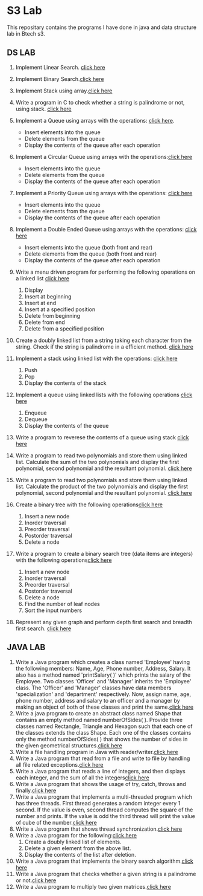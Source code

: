 # S3 Lab
This repositary contains the programs I have done in java and data structure lab in Btech s3.

## DS LAB
1. Implement Linear Search. [click here](ds_lab/lin_srch.c)
2. Implement Binary Search.[click here](ds_lab/bin_srch.c)
3. Implement Stack using array.[click here](ds_lab/stack.c)
4. Write a program in C to check whether a string is palindrome or not, using stack. [click here](ds_lab/palindrome.c)
5. Implement a Queue using arrays with the operations: [click here](ds_lab/que.c). 
   + Insert elements into the queue 
   + Delete elements from the queue 
   + Display the contents of the queue after each operation 
6. Implement a Circular Queue using arrays with the operations:[click here](ds_lab/cirque.c)
   + Insert elements into the queue
   + Delete elements from the queue
   + Display the contents of the queue after each operation 
7. Implement a Priority Queue using arrays with the operations: [click here](ds_lab/prique.c)
   + Insert elements into the queue
   + Delete elements from the queue
   + Display the contents of the queue after each operation 
8. Implement a Double Ended Queue using arrays with the operations: [click here](ds_lab/doubleque.c)
     + Insert elements into the queue (both front and rear)
     + Delete elements from the queue (both front and rear)
     + Display the contents of the queue after each operation 
9. Write a menu driven program for performing the following operations on a linked list [click here](ds_lab/linked_list.c)
   1. Display
   2. Insert at beginning
   3. Insert at end
   4. Insert at a specified position
   5. Delete from beginning
   6. Delete from end
   7. Delete from a specified position


10. Create a doubly linked list from a string taking each character from the string. Check if the string is palindrome 
    in a efficient method. [click here](ds_lab/dLpallindrome.c)
11. Implement a stack using linked list with the operations: [click here](ds_lab/Llstack.c)
    1. Push
    2. Pop
    3. Display the contents of the stack
12. Implement a queue using linked lists with the following operations [click here](ds_lab/lLqueue.c)
       1. Enqueue
       2. Dequeue
       3. Display the contents of the queue
13. Write a program to reverese the contents of a queue using stack [click here](ds_lab/lLrevque.c)
14. Write a program to read two polynomials and store them using linked list. Calculate the sum of the two polynomials 
    and display the first polynomial, second polynomial and the resultant polynomial. [click here](ds_lab/lLpolyadd.c)
15. Write a program to read two polynomials and store them using linked list. Calculate the product of the two 
    polynomials and display the first polynomial, second polynomial and the resultant polynomial. [click here](ds_lab/lLpolymulti.c)
16. Create a binary tree with the following operations[click here](ds_lab/bt.c)
    1. Insert a new node
    2. Inorder traversal
    3. Preorder traversal
    4. Postorder traversal
    5. Delete a node

17. Write a program to create a binary search tree (data items are integers) with the following operations[click here](ds_lab/bst.c)
    1. Insert a new node
    2. Inorder traversal
    3. Preorder traversal
    4. Postorder traversal
    5. Delete a node
    6. Find the number of leaf nodes
    7. Sort the input numbers 

18. Represent any given graph and perform depth first search and breadth first search. [click here](ds_lab/graph.c)

## JAVA LAB

1. Write a Java program which creates a class named 'Employee' having the following members: Name, Age, Phone number, 
   Address, Salary. It also has a method named 'printSalary( )' which prints the salary of the Employee. Two classes
   'Officer' and 'Manager' inherits the 'Employee' class. The 'Officer' and 'Manager' classes have data members 
   'specialization' and 'department' respectively. Now, assign name, age, phone number, address and salary to an officer
   and a manager by making an object of both of these classes and print the same.[click here](java_lab/display_employ.java)
2. Write a java program to create an abstract class named Shape that contains an empty method named numberOfSides( ). 
   Provide three classes named Rectangle, Triangle and Hexagon such that each one of the classes extends the class Shape.
   Each one of the classes contains only the method numberOfSides( ) that shows the number of sides in the given 
   geometrical structures.[click here](java_lab/ShapeMain.java)
3. Write a file handling program in Java with reader/writer.[click here](java_lab/file.java)
4. Write a Java program that read from a file and write to file by handling all file related exceptions.[click here](java_lab/filecpy.java)
5. Write a Java program that reads a line of integers, and then displays each integer, and the sum of all the integers[click here](java_lab/strtoken.java)
6. Write a Java program that shows the usage of try, catch, throws and finally.[click here](java_lab/exception.java)
7. Write a Java program that implements a multi-threaded program which has three threads. First thread generates a
   random integer every 1 second. If the value is even, second thread computes the square of the number and prints. 
   If the value is odd the third thread will print the value of cube of the number.[click here](java_lab/random.java)
8. Write a Java program that shows thread synchronization.[click here](java_lab/evenodd.java)
9. Write a Java program for the following:[click here](java_lab/dl.java)
    1) Create a doubly linked list of elements.
    2) Delete a given element from the above list.
    3) Display the contents of the list after deletion. 
10. Write a Java program that implements the binary search algorithm.[click here](java_lab/sort.java)
11. Write a Java program that checks whether a given string is a palindrome or not.[click here](java_lab/Palindrome.java)
12. Write a Java program to multiply two given matrices.[click here](java_lab/MatrixMultiply.java)